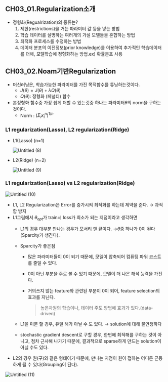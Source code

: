 ## CH03_01.Regularization소개

- 정형화(Regualrization)의 종류는?
    1. 제한(restrictions)을 거는 파라미터 값 등을 넣는 방법 
    2. 학습 데이터를 설명하는 여러개의 가설 모델들을 혼합하는 방법
    3. 최적화 프로세스를 수정하는 방법
    4. 데이터 분포의 이전정보(prior knowledge)를 이용하여 추가적인 학습데이터를 더해, 모델학습에 정형화하는 방법.ex) 확률분포 사용

## CH03_02.Noam기반Regularization

- 머신러닝은, 학습가능한 파라미터를 가진 목적함수를 튜닝하는것이다.
    - $J(\theta)=J(\theta) + \lambda\Omega(\theta)$
    - $\Omega(\theta)$: 정형화 (페널티) 함수
- 본정형화 함수중 가장 쉽게 더할 수 있는것중 하나는 파라미터$\theta$의 norm을 구하는 것이다.
    - Norm : $(\Sigma_i x_i^n)^{1/n}$

### L1 regularization(Lasso), L2 regularization(Ridge)

- L1(Lasso) (n=1)
    
    ![Untitled (8)](https://user-images.githubusercontent.com/109457820/236435445-3f294173-b985-4d11-a992-812825cef276.png)
    
- L2(Ridge) (n=2)
    
    ![Untitled (9)](https://user-images.githubusercontent.com/109457820/236435482-0c8132e7-d440-4a17-904c-fb1537bbe0b3.png)
    

### L1 regularization(Lasso) vs L2 regularization(Ridge)

![Untitled (10)](https://user-images.githubusercontent.com/109457820/236435522-523e0905-c5aa-4a3d-88e3-810213ab6e7f.png)

- L1, L2 Regularization은 Error를 증가시켜 최적화를 하는데 제약을 준다. → 과적합 방지
- L1그림에서 $\theta_{opt}$가 train시 loss가 최소가 되는 지점이라고 생각하면
    - L1의 경우 대부분 만나는 경우가 모서리 맨 끝이다. →$\theta$중 하나가 0이 된다(Sparcity가 생긴다).
    - Sparcity가 좋은점
        - 많은 파라미터들이 0이 되기 때문에, 모델이 압축되어 컴퓨팅 파워 코스트를 줄일 수 있다.
        - 0이 아닌 부분을 주로 볼 수 있기 때문에, 모델이 더 나은 해석 능력을 가진다.
        - 거의쓰지 않는 feature와 관련된 부분이 0이 되어, feature selection의 효과를 지닌다.
            
            > 높은차원의 학습이나, 데이터 주도 방법에 효과가 있다.(data-driven)
            
        
    - L1을 미분 할 경우, 유일 해가 아닐 수 도 있다. → solution에 대해 불안정하다
    - stochastic gradient descent로 구할 경우, 한번에 최적해를 구하는 것이 아니고, 점차 근사해 나가기 때문에, 결과적으로 sparse하게 만드는 solution이 아닐 수도 있다.
- L2의 경우 원(구)와 같은 형태이기 때문에, 만나는 지점이 원이 접하는 어디든 균등하게 될 수 있다(Grouping이 된다).

![Untitled (11)](https://user-images.githubusercontent.com/109457820/236435559-973228ff-fd68-4293-94b6-586a11ef0c0b.png)
